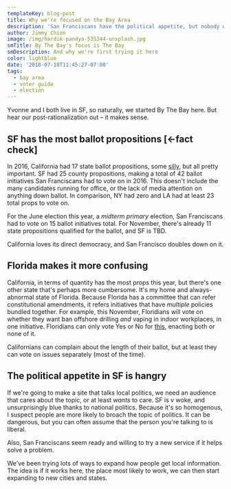 ```yaml
---
templateKey: blog-post
title: Why we're focused on the Bay Area
description: 'San Franciscans have the political appetite, but nobody wants to feel confused'
author: Jimmy Chion
image: /img/hardik-pandya-535344-unsplash.jpg
smTitle: By The Bay's focus is The Bay
smDescription: And why we're first trying it here
color: lightblue
date: '2018-07-18T11:45:27-07:00'
tags:
  - bay area
  - voter guide
  - election
---
```

Yvonne and I both live in SF, so naturally, we started By The Bay here. But hear our post-rationalization out – it makes sense.

## SF has the most ballot propositions [<-fact check]

In 2016, California had 17 state ballot propositions, some [silly](https://original.ballot.fyi/60/), but all pretty important. SF had 25 county propositions, making a total of 42 ballot initiatives San Franciscans had to vote on in 2016. This doesn't include the many candidates running for office, or the lack of media attention on anything down ballot. In comparison, NY had zero and LA had at least 23 total props to vote on.

For the June election this year, a _midterm primary_ election, San Franciscans had to vote on 15 ballot initiatives total. For November, there's already 11 state propositions qualified for the ballot, and SF is TBD.

California loves its direct democracy, and San Francisco doubles down on it.

## Florida makes it more confusing

California, in terms of quantity has the most props this year, but there's one other state that's perhaps more cumbersome. It's my home and always-abnormal state of Florida. Because Florida has a committee that can refer constitutional amendments, it refers initiatives that have *multiple* policies bundled together. For example, this November, Floridians will vote on whether they want ban offshore drilling *and* vaping in indoor workplaces, in one initiative. Floridians can only vote Yes or No for [this](https://ballotpedia.org/Florida_Amendment_9,_Ban_Offshore_Oil_and_Gas_Drilling_and_Ban_Vaping_in_Enclosed_Indoor_Workplaces_Amendment_(2018)), enacting both or none of it.

Californians can complain about the length of their ballot, but at least they can vote on issues separately (most of the time).

## The political appetite in SF is hangry

If we're going to make a site that talks local politics, we need an audience that cares about the topic, or at least _wants_ to care. SF is v woke, and unsurprisingly blue thanks to national politics. Because it's so homogenous, I suspect people are more likely to broach the topic of politics. It can be dangerous, but you can often assume that the person you're talking to is liberal.

Also, San Franciscans seem ready and willing to try a new service if it helps solve a problem.

We've been trying lots of ways to expand how people get local information. The idea is if it works here, the place most likely to work, we can then start expanding to new cities and states.
